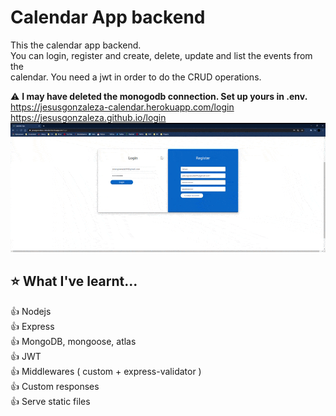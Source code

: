 # Calendar App backend
This the calendar app backend. \
You can login, register and create, delete, update and list the events from the\
calendar. You need a jwt in order to do the CRUD operations.

:warning: **I may have deleted the monogodb connection. Set up yours in .env.**
https://jesusgonzaleza-calendar.herokuapp.com/login
 https://jesusgonzaleza.github.io/login
![](demo.gif)

## :star: What I've learnt...

:+1: Nodejs \
:+1: Express \
:+1: MongoDB, mongoose, atlas \
:+1: JWT \
:+1: Middlewares ( custom + express-validator ) \
:+1: Custom responses \
:+1: Serve static files 
